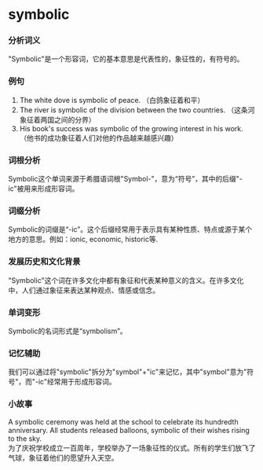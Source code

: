 # symbolic

### 分析词义

  

"Symbolic"是一个形容词，它的基本意思是代表性的，象征性的，有符号的。

  

### 例句

  

1.  The white dove is symbolic of peace. （白鸽象征着和平）
2.  The river is symbolic of the division between the two countries. （这条河象征着两国之间的分界）
3.  His book's success was symbolic of the growing interest in his work. （他书的成功象征着人们对他的作品越来越感兴趣）

  

### 词根分析

  

Symbolic这个单词来源于希腊语词根"Symbol-"，意为“符号”，其中的后缀"-ic"被用来形成形容词。

  

### 词缀分析

  

Symbolic的词缀是“-ic”。这个后缀经常用于表示具有某种性质、特点或源于某个地方的意思。例如：ionic, economic, historic等.

  

### 发展历史和文化背景

  

"Symbolic"这个词在许多文化中都有象征和代表某种意义的含义。在许多文化中，人们通过象征来表达某种观点、情感或信念。

  

### 单词变形

  

Symbolic的名词形式是“symbolism”。

  

### 记忆辅助

  

我们可以通过将"symbolic"拆分为"symbol"+"ic"来记忆，其中"symbol"意为"符号"，而"-ic"经常用于形成形容词。

  

### 小故事

  

A symbolic ceremony was held at the school to celebrate its hundredth anniversary. All students released balloons, symbolic of their wishes rising to the sky.  
为了庆祝学校成立一百周年，学校举办了一场象征性的仪式。所有的学生们放飞了气球，象征着他们的愿望升入天空。
